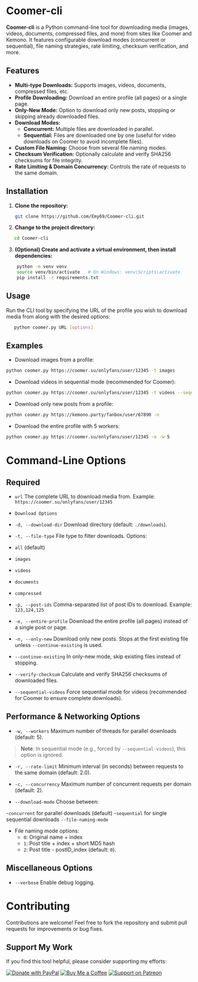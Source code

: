 # Coomer-cli

**Coomer-cli** is a Python command-line tool for downloading media (images, videos, documents, compressed files, and more) from sites like Coomer and Kemono. It features configurable download modes (concurrent or sequential), file naming strategies, rate limiting, checksum verification, and more.

## Features

- **Multi-type Downloads:** Supports images, videos, documents, compressed files, etc.
- **Profile Downloading:** Download an entire profile (all pages) or a single page.
- **Only-New Mode:** Option to download only new posts, stopping or skipping already downloaded files.
- **Download Modes:**  
  - **Concurrent:** Multiple files are downloaded in parallel.  
  - **Sequential:** Files are downloaded one by one (useful for video downloads on Coomer to avoid incomplete files).
- **Custom File Naming:** Choose from several file naming modes.
- **Checksum Verification:** Optionally calculate and verify SHA256 checksums for file integrity.
- **Rate Limiting & Domain Concurrency:** Controls the rate of requests to the same domain.

## Installation

1. **Clone the repository:**

   ```bash
   git clone https://github.com/Emy69/Coomer-cli.git
    ```

2. **Change to the project directory:**
```bash
   cd Coomer-cli
```
3. **(Optional) Create and activate a virtual environment, then install dependencies:**
```bash
    python -m venv venv
    source venv/bin/activate   # On Windows: venv\Scripts\activate
    pip install -r requirements.txt
```

## Usage
Run the CLI tool by specifying the URL of the profile you wish to download media from along with the desired options:
 ```bash
    python coomer.py URL [options]
```
## Examples
- Download images from a profile:

 ```bash
python coomer.py https://coomer.su/onlyfans/user/12345 -t images
```
- Download videos in sequential mode (recommended for Coomer):

 ```bash
python coomer.py https://coomer.su/onlyfans/user/12345 -t videos --sequential-videos
```

- Download only new posts from a profile:

 ```bash
python coomer.py https://kemono.party/fanbox/user/67890 -n
```

- Download the entire profile with 5 workers:
 ```bash
python coomer.py https://coomer.su/onlyfans/user/12345 -e -w 5
```
# Command-Line Options

## Required

- `url`
The complete URL to download media from.
Example: `https://coomer.su/onlyfans/user/12345`

- `Download Options`

- `-d, --download-dir`
Download directory (default: `./downloads`).

- `-t, --file-type`
File type to filter downloads. Options:

- `all` (default)
- `images`
- `videos`
- `documents`
- `compressed`
- `-p, --post-ids`
Comma-separated list of post IDs to download.
Example: `123,124,125`

- `-e, --entire-profile`
Download the entire profile (all pages) instead of a single post or page.

- `-n, --only-new`
Download only new posts. Stops at the first existing file unless `--continue-existing` is used.

- `--continue-existing`
In only-new mode, skip existing files instead of stopping.

- `--verify-checksum`
Calculate and verify SHA256 checksums of downloaded files.

- `--sequential-videos`
Force sequential mode for videos (recommended for Coomer to ensure complete downloads).

## Performance & Networking Options

- `-w, --workers`
Maximum number of threads for parallel downloads (default: 5).

> **Note**: In sequential mode (e.g., forced by `--sequential-videos`), this option is ignored.

- `-r, --rate-limit`
Minimum interval (in seconds) between requests to the same domain (default: 2.0).

- `-c, --concurrency`
Maximum number of concurrent requests per domain (default: 2).

- `--download-mode`
Choose between:

-`concurrent` for parallel downloads (default)
-`sequential` for single sequential downloads
`--file-naming-mode`
- File naming mode options:
    - `0`: Original name + index
    - `1`: Post title + index + short MD5 hash
    - `2`: Post title - postID_index
    (default: `0`).

## Miscellaneous Options
 - `--verbose`
Enable debug logging.

# Contributing
Contributions are welcome! Feel free to fork the repository and submit pull requests for improvements or bug fixes.

## Support My Work

If you find this tool helpful, please consider supporting my efforts:

[![Donate with PayPal](https://img.shields.io/badge/Donate-PayPal-blue.svg?logo=paypal&style=for-the-badge)](https://www.paypal.com/paypalme/Emy699)
[![Buy Me a Coffee](https://img.shields.io/badge/Buy%20Me%20a%20Coffee-FFDD00.svg?style=for-the-badge&logo=buy-me-a-coffee&logoColor=black)](https://buymeacoffee.com/emy_69)
[![Support on Patreon](https://img.shields.io/badge/Support%20on%20Patreon-FF424D.svg?style=for-the-badge&logo=patreon&logoColor=white)](https://www.patreon.com/emy69)
